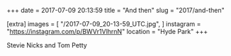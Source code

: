 +++
date = 2017-07-09 20:13:59
title = "And then"
slug = "2017/and-then"

[extra]
images = [
    "/2017-07-09_20-13-59_UTC.jpg",
]
instagram = "https://instagram.com/p/BWVr1VlhrnN"
location = "Hyde Park"
+++

Stevie Nicks and Tom Petty
